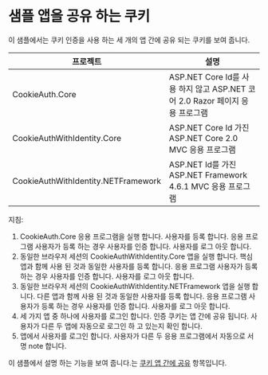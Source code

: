 # <a name="cookie-sharing-sample-app"></a>샘플 앱을 공유 하는 쿠키

이 샘플에서는 쿠키 인증을 사용 하는 세 개의 앱 간에 공유 되는 쿠키를 보여 줍니다.

| 프로젝트                             | 설명 |
| ----------------------------------- | ----------- |
| CookieAuth.Core                     | ASP.NET Core Id를 사용 하지 않고 ASP.NET 코어 2.0 Razor 페이지 응용 프로그램 |
| CookieAuthWithIdentity.Core         | ASP.NET Core Id 가진 ASP.NET Core 2.0 MVC 응용 프로그램 |
| CookieAuthWithIdentity.NETFramework | ASP.NET Id를 가진 ASP.NET Framework 4.6.1 MVC 응용 프로그램 |

지침:

1. CookieAuth.Core 응용 프로그램을 실행 합니다. 사용자를 등록 합니다. 응용 프로그램 사용자가 등록 하는 경우 사용자를 인증 합니다. 사용자를 로그 아웃 합니다.
1. 동일한 브라우저 세션의 CookieAuthWithIdentity.Core 앱을 실행 합니다. 핵심 앱과 함께 사용 된 것과 동일한 사용자를 등록 합니다. 응용 프로그램 사용자가 등록 하는 경우 사용자를 인증 합니다. 사용자를 로그 아웃 합니다.
1. 동일한 브라우저 세션의 CookieAuthWithIdentity.NETFramework 앱을 실행 합니다. 다른 앱과 함께 사용 된 것과 동일한 사용자를 등록 합니다. 응용 프로그램 사용자가 등록 하는 경우 사용자를 인증 합니다. 사용자를 로그 아웃 합니다.
1. 세 가지 앱 중 하나에 사용자를 로그인 합니다. 인증 쿠키는 앱 간에 공유 됩니다. 사용자가 다른 두 앱에 자동으로 로그인 하 고 있는지 확인 합니다.
1. 앱에서 사용자를 로그인 합니다. 사용자가 다른 두 응용 프로그램에서 자동으로 서명 note 합니다.

이 샘플에서 설명 하는 기능을 보여 줍니다.는 [쿠키 앱 간에 공유](https://docs.microsoft.com/aspnet/core/security/cookie-sharing) 항목입니다.
